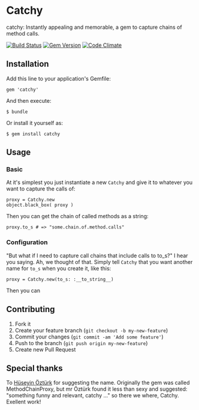 # Catchy

catchy: Instantly appealing and memorable, a gem to capture chains of method calls.

[![Build Status](https://travis-ci.org/my-codeworks/catchy.png)](https://travis-ci.org/my-codeworks/catchy)
[![Gem Version](https://badge.fury.io/rb/catchy.png)](http://badge.fury.io/rb/catchy)
[![Code Climate](https://codeclimate.com/github/my-codeworks/catchy.png)](https://codeclimate.com/github/my-codeworks/catchy)

## Installation

Add this line to your application's Gemfile:

    gem 'catchy'

And then execute:

    $ bundle

Or install it yourself as:

    $ gem install catchy

## Usage

### Basic

At it's simplest you just instantiate a new `Catchy` and give it to whatever you want to capture the calls of:

    proxy = Catchy.new
    object.black_box( proxy )

Then you can get the chain of called methods as a string:

    proxy.to_s # => "some.chain.of.method.calls"

### Configuration

"But what if I need to capture call chains that include calls to to_s?" I hear you saying. Ah, we thought of that. Simply tell `Catchy` that you want another name for `to_s` when you create it, like this:

    proxy = Catchy.new(to_s: :__to_string__)

Then you can 

## Contributing

1. Fork it
2. Create your feature branch (`git checkout -b my-new-feature`)
3. Commit your changes (`git commit -am 'Add some feature'`)
4. Push to the branch (`git push origin my-new-feature`)
5. Create new Pull Request

## Special thanks

To [Hüseyin Öztürk](https://github.com/hsyn) for suggesting the name. Originally the gem was called MethodChainProxy, but mr Öztürk found it less than sexy and suggested: "something funny and relevant, catchy ..." so there we where, Catchy. Exellent work!
